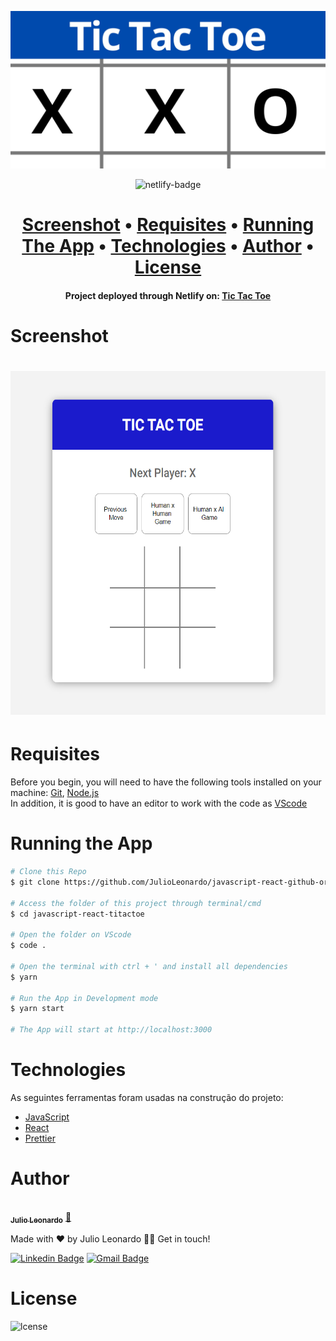 <p align="center">
  <img src="./src/assets/img/BannerTicTacToe.jpg" alt="Banner" />
</p>

<p align="center">
  <img src="https://api.netlify.com/api/v1/badges/2d793fec-077f-4cd5-81d5-2f856fbbd2c1/deploy-status" alt="netlify-badge" />
</p>

<h1 align="center">
 <a href="#screenshot">Screenshot</a> •
 <a href="#requisites">Requisites</a> • 
 <a href="#running">Running The App</a> • 
 <a href="#technologies">Technologies</a> • 
 <a href="#author">Author</a> • 
 <a href="#licence">License</a>

</h1>

<h4 align="center"> 
	Project deployed through Netlify on: <a href="https://hardcore-shirley-781fda.netlify.app/" target="_blank">Tic Tac Toe</a>  
</h4>

<h1 id="screenshot">
	Screenshot
</h1>

<h1 align="center" >
  <img alt="home-mobile" title="home-mobile" src="./src/assets/img/screenshot.PNG" height="550" />
  
</h1>

<h1 id="requisites">
	Requisites
</h1>

<p>
Before you begin, you will need to have the following tools installed on your machine:
<a href="https://git-scm.com" target="_blank">Git</a>, <a href="https://nodejs.org/en/" target="_blank">Node.js</a> <br>
In addition, it is good to have an editor to work with the code as <a href="https://code.visualstudio.com/" target="_blank">VScode</a>
</p>

<h1 id="running">
	Running the App
</h1>

```bash
# Clone this Repo
$ git clone https://github.com/JulioLeonardo/javascript-react-github-org-finder

# Access the folder of this project through terminal/cmd
$ cd javascript-react-titactoe

# Open the folder on VScode
$ code .

# Open the terminal with ctrl + ' and install all dependencies
$ yarn

# Run the App in Development mode
$ yarn start

# The App will start at http://localhost:3000
```

<h1 id="technologies">
	Technologies
</h1>

As seguintes ferramentas foram usadas na construção do projeto:

- [JavaScript](https://www.ecma-international.org/publications/standards/Ecma-006.htm)
- [React](https://pt-br.reactjs.org/)
- [Prettier](https://prettier.io/)

<h1 id="author">
	Author
</h1>

<a href="https://github.com/JulioLeonardo">
 <img style="border-radius: 50%;" src="https://i.imgur.com/5HQ9tWb.png?1" width="100px;" alt=""/>
 <br />
 <sub><b>Julio Leonardo</b></sub></a> <a href="https://github.com/JulioLeonardo" title="Julio">🚀</a>


Made with ❤️ by Julio Leonardo 👋🏽 Get in touch!

[![Linkedin Badge](https://img.shields.io/badge/-Julio-blue?style=flat-square&logo=Linkedin&logoColor=white&link=https://www.linkedin.com/in/JulioLeonardoCarvalho/)](https://www.linkedin.com/in/JulioLeonardoCarvalho/) 
[![Gmail Badge](https://img.shields.io/badge/-juleolica@gmail.com-c14438?style=flat-square&logo=Gmail&logoColor=white&link=mailto:juleolica@gmail.com)](mailto:juleolica@gmail.com)

<h1 id="license">
	License
</h1>

<img src="https://img.shields.io/badge/license-MIT-green" alt="lcense"/>
